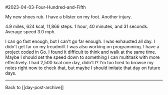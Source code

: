 #2023-04-03-Four-Hundred-and-Fifth

My new shoes rub.  I have a blister on my foot.  Another injury.

4.9 miles, 624 kcal, 11,866 steps.  1 hour, 40 minutes, and 31 seconds.  Average speed 3.0 mph.

I can go fast enough, but I can't go far enough.  I was exhausted all day.  I didn't get far on my treadmill.  I was also working on programming.  I have a project coded in Go.  I found it difficult to think and walk at the same time.  Maybe I should set the speed down to something I can multitask with more effectively.  I had 2,500 kcal one day, didn't I?  I'm too tired to browse my notes right now to check that, but maybe I should imitate that day on future days.

---
Back to [[day-post-archive]]